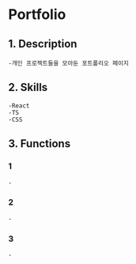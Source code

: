 # Portfolio

## 1. Description

    -개인 프로젝트들을 모아둔 포트폴리오 페이지

## 2. Skills

    -React
    -TS
    -CSS

## 3. Functions

### 1

    -

### 2

    -

### 3

    -
